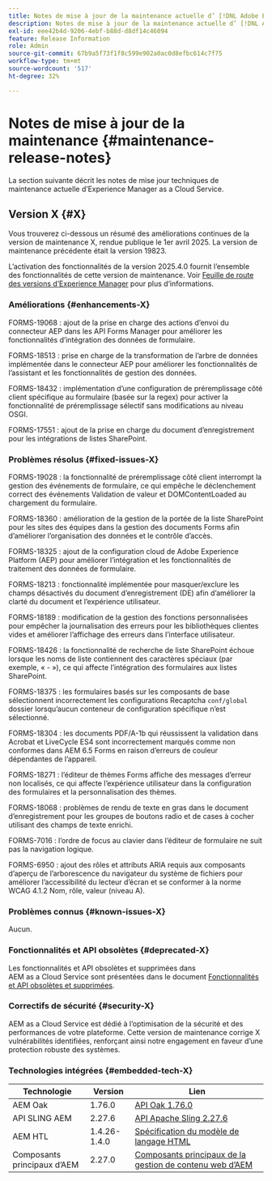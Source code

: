 ```yaml
---
title: Notes de mise à jour de la maintenance actuelle d’ [!DNL Adobe Experience Manager]  as a Cloud Service.
description: Notes de mise à jour de la maintenance actuelle d’ [!DNL Adobe Experience Manager]  as a Cloud Service.
exl-id: eee42b4d-9206-4ebf-b88d-d8df14c46094
feature: Release Information
role: Admin
source-git-commit: 67b9a5f73f1f8c599e902a0ac0d8efbc614c7f75
workflow-type: tm+mt
source-wordcount: '517'
ht-degree: 32%

---
```



# Notes de mise à jour de la maintenance {#maintenance-release-notes}

La section suivante décrit les notes de mise jour techniques de maintenance actuelle d’Experience Manager as a Cloud Service.

## Version X {#X}

Vous trouverez ci-dessous un résumé des améliorations continues de la version de maintenance X, rendue publique le 1er avril 2025. La version de maintenance précédente était la version 19823.

L’activation des fonctionnalités de la version 2025.4.0 fournit l’ensemble des fonctionnalités de cette version de maintenance. Voir [Feuille de route des versions d’Experience Manager](https://experienceleague.adobe.com/fr/docs/experience-manager-release-information/aem-release-updates/update-releases-roadmap) pour plus d’informations.

### Améliorations {#enhancements-X}

FORMS-19068 : ajout de la prise en charge des actions d’envoi du connecteur AEP dans les API Forms Manager pour améliorer les fonctionnalités d’intégration des données de formulaire.

FORMS-18513 : prise en charge de la transformation de l’arbre de données implémentée dans le connecteur AEP pour améliorer les fonctionnalités de l’assistant et les fonctionnalités de gestion des données.

FORMS-18432 : implémentation d’une configuration de préremplissage côté client spécifique au formulaire (basée sur la regex) pour activer la fonctionnalité de préremplissage sélectif sans modifications au niveau OSGI.

FORMS-17551 : ajout de la prise en charge du document d’enregistrement pour les intégrations de listes SharePoint.

### Problèmes résolus {#fixed-issues-X}

FORMS-19028 : la fonctionnalité de préremplissage côté client interrompt la gestion des événements de formulaire, ce qui empêche le déclenchement correct des événements Validation de valeur et DOMContentLoaded au chargement du formulaire.

FORMS-18360 : amélioration de la gestion de la portée de la liste SharePoint pour les sites des équipes dans la gestion des documents Forms afin d’améliorer l’organisation des données et le contrôle d’accès.

FORMS-18325 : ajout de la configuration cloud de Adobe Experience Platform (AEP) pour améliorer l’intégration et les fonctionnalités de traitement des données de formulaire.

FORMS-18213 : fonctionnalité implémentée pour masquer/exclure les champs désactivés du document d’enregistrement (DE) afin d’améliorer la clarté du document et l’expérience utilisateur.

FORMS-18189 : modification de la gestion des fonctions personnalisées pour empêcher la journalisation des erreurs pour les bibliothèques clientes vides et améliorer l’affichage des erreurs dans l’interface utilisateur.

FORMS-18426 : la fonctionnalité de recherche de liste SharePoint échoue lorsque les noms de liste contiennent des caractères spéciaux (par exemple, « - »), ce qui affecte l’intégration des formulaires aux listes SharePoint.

FORMS-18375 : les formulaires basés sur les composants de base sélectionnent incorrectement les configurations Recaptcha `conf/global` dossier lorsqu’aucun conteneur de configuration spécifique n’est sélectionné.

FORMS-18304 : les documents PDF/A-1b qui réussissent la validation dans Acrobat et LiveCycle ES4 sont incorrectement marqués comme non conformes dans AEM 6.5 Forms en raison d’erreurs de couleur dépendantes de l’appareil.

FORMS-18271 : l’éditeur de thèmes Forms affiche des messages d’erreur non localisés, ce qui affecte l’expérience utilisateur dans la configuration des formulaires et la personnalisation des thèmes.

FORMS-18068 : problèmes de rendu de texte en gras dans le document d’enregistrement pour les groupes de boutons radio et de cases à cocher utilisant des champs de texte enrichi.

FORMS-7016 : l’ordre de focus au clavier dans l’éditeur de formulaire ne suit pas la navigation logique.

FORMS-6950 : ajout des rôles et attributs ARIA requis aux composants d’aperçu de l’arborescence du navigateur du système de fichiers pour améliorer l’accessibilité du lecteur d’écran et se conformer à la norme WCAG 4.1.2 Nom, rôle, valeur (niveau A).

### Problèmes connus {#known-issues-X}

Aucun.

### Fonctionnalités et API obsolètes {#deprecated-X}

Les fonctionnalités et API obsolètes et supprimées dans AEM as a Cloud Service sont présentées dans le document [Fonctionnalités et API obsolètes et supprimées](/help/release-notes/deprecated-removed-features.md).

### Correctifs de sécurité {#security-X}

AEM as a Cloud Service est dédié à l’optimisation de la sécurité et des performances de votre plateforme. Cette version de maintenance corrige X vulnérabilités identifiées, renforçant ainsi notre engagement en faveur d’une protection robuste des systèmes.

### Technologies intégrées {#embedded-tech-X}

| Technologie | Version | Lien |
|---|---|---|
| AEM Oak | 1.76.0 | [API Oak 1.76.0](https://www.javadoc.io/doc/org.apache.jackrabbit/oak-api/1.76.0/index.html) |
| API SLING AEM | 2.27.6 | [API Apache Sling 2.27.6](https://www.javadoc.io/doc/org.apache.sling/org.apache.sling.api/latest/index.html) |
| AEM HTL | 1.4.26-1.4.0 | [Spécification du modèle de langage HTML](https://github.com/adobe/htl-spec) |
| Composants principaux d’AEM | 2.27.0 | [Composants principaux de la gestion de contenu web d’AEM](https://github.com/adobe/aem-core-wcm-components) |
